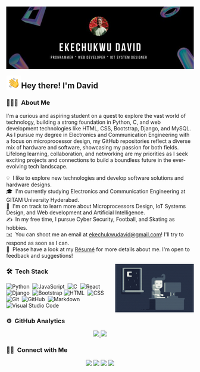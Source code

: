 ![Ekechukwu David Banner](https://github.com/davideke1/davideke1/blob/main/github-banner.jpg)

<img alt="Night Coding" src="./Hand%20Wave.gif" width='40' align="left"/><h2>Hey there! I'm David</h2>

### 👨🏻‍💻 &nbsp;About Me
I'm a curious and aspiring student on a quest to explore the vast world of technology, building a strong foundation in Python, C, and web development technologies like HTML, CSS, Bootstrap, Django, and MySQL. As I pursue my degree in Electronics and Communication Engineering with a focus on microprocessor design, my GitHub repositories reflect a diverse mix of hardware and software, showcasing my passion for both fields. Lifelong learning, collaboration, and networking are my priorities as I seek exciting projects and connections to build a boundless future in the ever-evolving tech landscape.

💡 &nbsp;I like to explore new technologies and develop software solutions and hardware designs.\
🎓 &nbsp;I'm currently studying Electronics and Communication Engineering at GITAM University Hyderabad.\
🌱 &nbsp;I'm on track to learn more about Microprocessors Design, IoT Systems Design, and Web development and Artificial Intelligence.\
✍️ &nbsp;In my free time, I pursue Cyber Security, Football, and Skating as hobbies.\
✉️ &nbsp;You can shoot me an email at ekechukwudavid@gmail.com! I'll try to respond as soon as I can.\
📄 &nbsp;Please have a look at my [Résumé](#) for more details about me. I'm open to feedback and suggestions!


<img alt="Night Coding" src="./Night-Coding.gif" align="right"  height='130'/>

### 🛠 &nbsp;Tech Stack

![Python](https://img.shields.io/badge/-Python-05122A?style=flat&logo=python)&nbsp;
![JavaScript](https://img.shields.io/badge/-JavaScript-05122A?style=flat&logo=javascript)&nbsp;
![C](https://img.shields.io/badge/-C-05122A?style=flat&logo=C&logoColor=A8B9CC)&nbsp;
![React](https://img.shields.io/badge/-React-05122A?style=flat&logo=react)&nbsp;\
![Django](https://img.shields.io/badge/-Django-05122A?style=flat&logo=django&logoColor=092E20)&nbsp;
![Bootstrap](https://img.shields.io/badge/-Bootstrap-05122A?style=flat&logo=bootstrap&logoColor=563D7C)
![HTML](https://img.shields.io/badge/-HTML-05122A?style=flat&logo=HTML5)&nbsp;
![CSS](https://img.shields.io/badge/-CSS-05122A?style=flat&logo=CSS3&logoColor=1572B6)&nbsp;\
![Git](https://img.shields.io/badge/-Git-05122A?style=flat&logo=git)&nbsp;
![GitHub](https://img.shields.io/badge/-GitHub-05122A?style=flat&logo=github)&nbsp;
![Markdown](https://img.shields.io/badge/-Markdown-05122A?style=flat&logo=markdown)
![Visual Studio Code](https://img.shields.io/badge/-Visual%20Studio%20Code-05122A?style=flat&logo=visual-studio-code&logoColor=007ACC)&nbsp;


### ⚙️ &nbsp;GitHub Analytics

<p align="center">
<a href="https://github.com/davideke1">
  <img height="180em" src="https://github-readme-stats-eight-theta.vercel.app/api?username=davideke1&show_icons=true&theme=algolia&include_all_commits=true&count_private=true"/>
  <img height="180em" src="https://github-readme-stats-eight-theta.vercel.app/api/top-langs/?username=davideke1&layout=compact&langs_count=8&theme=algolia"/>
</a>
</p>

### 🤝🏻 &nbsp;Connect with Me

<p align="center">
<a href="#"><img src="https://img.shields.io/badge/-ekechukwudavid.com-3423A6?style=flat&logo=Google-Chrome&logoColor=white"/></a>
<a href="https://linkedin.com/in/david-ekechukwu-550267127"><img src="https://img.shields.io/badge/-Ekechukwu%20David%20Uzoma-0077B5?style=flat&logo=Linkedin&logoColor=white"/></a>
<a href="mailto:ekechukwudavid@gmail.com"><img src="https://img.shields.io/badge/-ekechukwudavid@gmail.com-D14836?style=flat&logo=Gmail&logoColor=white"/></a>
<a href="https://instagram.com/daviseke"><img src="https://img.shields.io/badge/-@daviseke_-E4405F?style=flat&logo=Instagram&logoColor=white"/></a>
</p>
